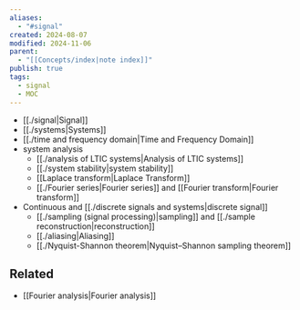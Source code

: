 ```yaml
---
aliases:
  - "#signal"
created: 2024-08-07
modified: 2024-11-06
parent:
  - "[[Concepts/index|note index]]"
publish: true
tags:
  - signal
  - MOC
---
```

- [[./signal|Signal]]
- [[./systems|Systems]]
- [[./time and frequency domain|Time and Frequency Domain]]
- system analysis
  - [[./analysis of LTIC systems|Analysis of LTIC systems]]
  - [[./system stability|system stability]]
  - [[Laplace transform|Laplace Transform]]
  - [[./Fourier series|Fourier series]] and [[Fourier transform|Fourier transform]]
- Continuous and [[./discrete signals and systems|discrete signal]]
  - [[./sampling (signal processing)|sampling]] and [[./sample reconstruction|reconstruction]]
  - [[./aliasing|Aliasing]]
  - [[./Nyquist-Shannon theorem|Nyquist–Shannon sampling theorem]]

## Related
- [[Fourier analysis|Fourier analysis]]